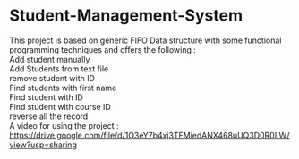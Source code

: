 # Student-Management-System <br>
This project is based on generic FIFO Data structure with some functional programming techniques and offers the following : <br>
Add student manually <br>
Add Students from text file <br>
remove student with ID <br>
Find students with first name <br>
Find student with ID <br>
Find student with course ID <br>
reverse all the record <br>
A video for using the project : https://drive.google.com/file/d/1O3eY7b4xj3TFMiedANX468uUQ3D0R0LW/view?usp=sharing
